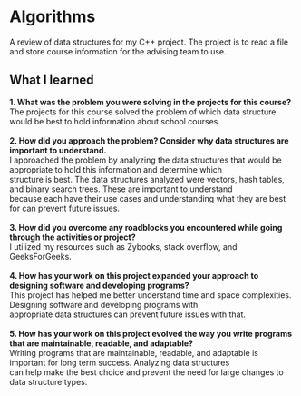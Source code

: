 # Algorithms
A review of data structures for my C++ project. The project is to read a file and store course information for the advising team to use.
## What I learned
**1.	What was the problem you were solving in the projects for this course?** <br>
The projects for this course solved the problem of which data structure would be best to hold information about school courses. <br><br>
**2.	How did you approach the problem? Consider why data structures are important to understand.** <br>
I approached the problem by analyzing the data structures that would be appropriate to hold this information and determine which <br> structure is best.
The data structures analyzed were vectors, hash tables, and binary search trees. These are important to understand <br> because each have their use cases
and understanding what they are best for can prevent future issues.<br><br>
**3.	How did you overcome any roadblocks you encountered while going through the activities or project?**<br>
I utilized my resources such as Zybooks, stack overflow, and GeeksForGeeks. <br><br>
**4.	How has your work on this project expanded your approach to designing software and developing programs?**<br>
This project has helped me better understand time and space complexities. Designing software and developing programs with <br>appropriate data structures
can prevent future issues with that.<br><br>
**5.	How has your work on this project evolved the way you write programs that are maintainable, readable, and adaptable?**<br>
Writing programs that are maintainable, readable, and adaptable is important for long term success. Analyzing data structures <br>can help make the best
choice and prevent the need for large changes to data structure types. 
